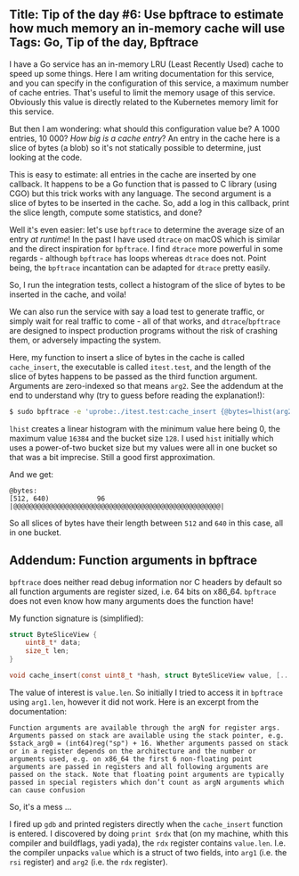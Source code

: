 Title: Tip of the day #6: Use bpftrace to estimate how much memory an in-memory cache will use
Tags: Go, Tip of the day, Bpftrace
---

I have a Go service has an in-memory LRU (Least Recently Used) cache to speed up some things. 
Here I am writing documentation for this service, and you can specify in the configuration of this service, a maximum number of cache entries.
That's useful to limit the memory usage of this service. Obviously this value is directly related to the Kubernetes memory limit for this service.

But then I am wondering: what should this configuration value be? A 1000 entries, 10 000? *How big is a cache entry*? An entry in the cache here is a slice of bytes (a blob) so it's not statically possible to determine, just looking at the code.

This is easy to estimate: all entries in the cache are inserted by one callback. It happens to be a Go function that is passed to C library (using CGO) but this trick works with any language. The second argument is a slice of bytes to be inserted in the cache. So, add a log in this callback, print the slice length, compute some statistics, and done?

Well it's even easier: let's use `bpftrace` to determine the average size of an entry *at runtime*! In the past I have used `dtrace` on macOS which is similar and the direct inspiration for `bpftrace`. I find `dtrace` more powerful in some regards - although `bpftrace` has loops whereas `dtrace` does not. Point being, the `bpftrace` incantation can be adapted for `dtrace` pretty easily.

So, I run the integration tests, collect a histogram of the slice of bytes to be inserted in the cache, and voila! 

We can also run the service with say a load test to generate traffic, or simply wait for real traffic to come - all of that works, and `dtrace`/`bpftrace` are designed to inspect production programs without the risk of crashing them, or adversely impacting the system.

Here, my function to insert a slice of bytes in the cache is called `cache_insert`, the executable is called `itest.test`, and the length of the slice of bytes happens to be passed as the third function argument. Arguments are zero-indexed so that means `arg2`. See the addendum at the end to understand why (try to guess before reading the explanation!):

```sh
$ sudo bpftrace -e 'uprobe:./itest.test:cache_insert {@bytes=lhist(arg2, 0 , 16384, 128)}' -c './itest.test -test.count=1'
```

`lhist` creates a linear histogram with the minimum value here being 0, the maximum value `16384` and the bucket size `128`. I used `hist` initially which uses a power-of-two bucket size but my values were all in one bucket so that was a bit imprecise. Still a good first approximation.

And we get:

```
@bytes: 
[512, 640)            96 |@@@@@@@@@@@@@@@@@@@@@@@@@@@@@@@@@@@@@@@@@@@@@@@@@@@@|
```

So all slices of bytes have their length between `512` and `640` in this case, all in one bucket.

## Addendum: Function arguments in bpftrace

`bpftrace` does neither read debug information nor C headers by default so all function arguments are register sized, i.e. 64 bits on x86_64. `bpftrace` does not even know how many arguments does the function have!

My function signature is (simplified):

```c
struct ByteSliceView {
    uint8_t* data;
    size_t len;
}

void cache_insert(const uint8_t *hash, struct ByteSliceView value, [...]);
```

The value of interest is `value.len`. So initially I tried to access it in `bpftrace` using `arg1.len`, however it did not work. Here is an excerpt from the documentation:

```
Function arguments are available through the argN for register args. Arguments passed on stack are available using the stack pointer, e.g. $stack_arg0 = (int64)reg("sp") + 16. Whether arguments passed on stack or in a register depends on the architecture and the number or arguments used, e.g. on x86_64 the first 6 non-floating point arguments are passed in registers and all following arguments are passed on the stack. Note that floating point arguments are typically passed in special registers which don’t count as argN arguments which can cause confusion
```

So, it's a mess ...

I fired up `gdb` and printed registers directly when the `cache_insert` function is entered. I discovered by doing `print $rdx` that (on my machine, whith this compiler and buildflags, yadi yada), the `rdx` register contains `value.len`. I.e. the compiler unpacks `value` which is a struct of two fields, into `arg1` (i.e. the `rsi` register) and `arg2` (i.e. the `rdx` register).


